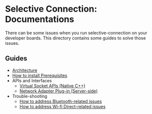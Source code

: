 # Selective Connection: Documentations

There can be some issues when you run selective-connection on your developer boards.
This directory contains some guides to solve those issues.

## Guides
* [Architecture](https://github.com/SKKU-ESLAB/selective-connection/blob/master/docs/Architecture.md)
* [How to install Prerequisites](https://github.com/SKKU-ESLAB/selective-connection/blob/master/docs/Bluetooth-Issues.md)
* APIs and Interfaces
  * [Virtual Socket APIs (Native C++)](https://github.com/SKKU-ESLAB/selective-connection/blob/master/docs/Native-Virtual-Socket-APIs.md)
  * [Network Adapter Plug-in (Server-side)](https://github.com/SKKU-ESLAB/selective-connection/blob/master/docs/Network-Adapter-Plugin-Interface-Server.md)
* Trouble-shooting
  * [How to address Bluetooth-related issues](https://github.com/SKKU-ESLAB/selective-connection/blob/master/docs/Bluetooth-Issues.md)
  * [How to address Wi-fi Direct-related issues](https://github.com/SKKU-ESLAB/selective-connection/blob/master/docs/Wi-fi-Direct-Issues.md)
